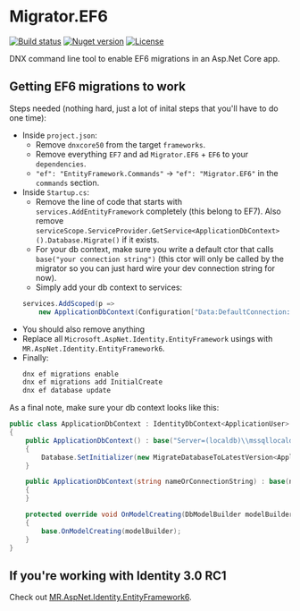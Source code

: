 # Migrator.EF6

[![Build status](https://img.shields.io/appveyor/ci/mrahhal/migrator-ef6/master.svg)](https://ci.appveyor.com/project/mrahhal/migrator-ef6)
[![Nuget version](https://img.shields.io/nuget/v/Migrator.EF6.svg)](https://www.nuget.org/packages/Migrator.EF6)
[![License](https://img.shields.io/badge/license-MIT-blue.svg)](https://opensource.org/licenses/MIT)

DNX command line tool to enable EF6 migrations in an Asp.Net Core app.

## Getting EF6 migrations to work

Steps needed (nothing hard, just a lot of inital steps that you'll have to do one time):

- Inside `project.json`:
    - Remove `dnxcore50` from the target `frameworks`.
    - Remove everything `EF7` and ad `Migrator.EF6` + `EF6` to your `dependencies`.
    - `"ef": "EntityFramework.Commands"` -> `"ef": "Migrator.EF6"` in the `commands` section.
- Inside `Startup.cs`:
    - Remove the line of code that starts with `services.AddEntityFramework` completely (this belong to EF7). Also remove `serviceScope.ServiceProvider.GetService<ApplicationDbContext>
    ().Database.Migrate()` if it exists.
    - For your db context, make sure you write a default ctor that calls `base("your connection string")` (this ctor will only be called by the migrator so you can just hard wire your dev connection string for now).
    - Simply add your db context to services:
    ```c#
    services.AddScoped(p =>
        new ApplicationDbContext(Configuration["Data:DefaultConnection:ConnectionString"]));
    ```
- You should also remove anything
- Replace all `Microsoft.AspNet.Identity.EntityFramework` usings with `MR.AspNet.Identity.EntityFramework6`.
- Finally:
    ```c#
    dnx ef migrations enable
    dnx ef migrations add InitialCreate
    dnx ef database update
    ```

As a final note, make sure your db context looks like this:
```c#
public class ApplicationDbContext : IdentityDbContext<ApplicationUser>
{
    public ApplicationDbContext() : base("Server=(localdb)\\mssqllocaldb;Database=aspnet5-WebApplication1-84bb2ccf-6f5b-4d01-b5ea-cbf91fb3a9a2;Trusted_Connection=True;MultipleActiveResultSets=true")
    {
        Database.SetInitializer(new MigrateDatabaseToLatestVersion<ApplicationDbContext, WebApplication1.Migrations.Configuration>());
    }

    public ApplicationDbContext(string nameOrConnectionString) : base(nameOrConnectionString)
    {
    }

    protected override void OnModelCreating(DbModelBuilder modelBuilder)
    {
        base.OnModelCreating(modelBuilder);
    }
}
```

## If you're working with Identity 3.0 RC1

Check out [MR.AspNet.Identity.EntityFramework6](https://github.com/mrahhal/MR.AspNet.Identity.EntityFramework6).
